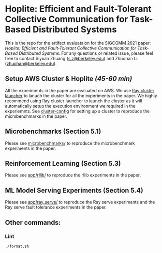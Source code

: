 # Hoplite: Efficient and Fault-Tolerant Collective Communication for Task-Based Distributed Systems

This is the repo for the artifact evaluataion for the SIGCOMM 2021 paper: _Hoplite: Efficient and Fault-Tolerant Collective Communication for Task-Based Distributed Systems_. For any questions or related issue, please feel free to contact Siyuan Zhuang (s.z@berkeley.edu) and Zhuohan Li (zhuohan@berkeley.edu).

## Setup AWS Cluster & Hoplite _(45-60 min)_

All the experiments in the paper are evaluated on AWS. We use [Ray cluster launcher](https://docs.ray.io/en/latest/cluster/launcher.html) to lanuch the cluster for all the experiments in the paper. We highly recommend using Ray cluster launcher to launch the cluster as it will automatically setup the execution environment we required in the experiemnts. See [cluster-config](cluster-config) for setting up a cluster to reproduce the microbenchmarks in the paper.

## Microbenchmarks (Section 5.1)

Please see [microbenchmarks/](microbenchmarks) to reproduce the microbenchmark experiments in the paper.

## Reinforcement Learning (Section 5.3)

Please see [app/rllib/](app/rllib/) to reproduce the rllib experiments in the paper.

## ML Model Serving Experiments (Section 5.4)

Please see [app/ray_serve/](app/ray_serve) to reproduce the Ray serve experiments and the Ray serve fault tolerance experiments in the paper.

## Other commands:

### Lint

`./format.sh`
